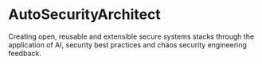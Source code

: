 # AutoSecurityArchitect
Creating open, reusable and extensible secure systems stacks through the application of AI, security best practices and chaos security engineering feedback.
